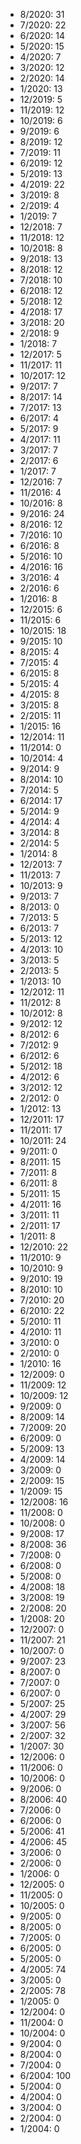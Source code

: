 *  8/2020: 31
*  7/2020: 22
*  6/2020: 14
*  5/2020: 15
*  4/2020: 7
*  3/2020: 12
*  2/2020: 14
*  1/2020: 13
*  12/2019: 5
*  11/2019: 12
*  10/2019: 6
*  9/2019: 6
*  8/2019: 12
*  7/2019: 11
*  6/2019: 12
*  5/2019: 13
*  4/2019: 22
*  3/2019: 8
*  2/2019: 4
*  1/2019: 7
*  12/2018: 7
*  11/2018: 12
*  10/2018: 8
*  9/2018: 13
*  8/2018: 12
*  7/2018: 10
*  6/2018: 12
*  5/2018: 12
*  4/2018: 17
*  3/2018: 20
*  2/2018: 9
*  1/2018: 7
*  12/2017: 5
*  11/2017: 11
*  10/2017: 12
*  9/2017: 7
*  8/2017: 14
*  7/2017: 13
*  6/2017: 4
*  5/2017: 9
*  4/2017: 11
*  3/2017: 7
*  2/2017: 6
*  1/2017: 7
*  12/2016: 7
*  11/2016: 4
*  10/2016: 8
*  9/2016: 24
*  8/2016: 12
*  7/2016: 10
*  6/2016: 8
*  5/2016: 10
*  4/2016: 16
*  3/2016: 4
*  2/2016: 6
*  1/2016: 8
*  12/2015: 6
*  11/2015: 6
*  10/2015: 18
*  9/2015: 10
*  8/2015: 4
*  7/2015: 4
*  6/2015: 8
*  5/2015: 4
*  4/2015: 8
*  3/2015: 8
*  2/2015: 11
*  1/2015: 16
*  12/2014: 11
*  11/2014: 0
*  10/2014: 4
*  9/2014: 9
*  8/2014: 10
*  7/2014: 5
*  6/2014: 17
*  5/2014: 9
*  4/2014: 4
*  3/2014: 8
*  2/2014: 5
*  1/2014: 8
*  12/2013: 7
*  11/2013: 7
*  10/2013: 9
*  9/2013: 7
*  8/2013: 0
*  7/2013: 5
*  6/2013: 7
*  5/2013: 12
*  4/2013: 10
*  3/2013: 5
*  2/2013: 5
*  1/2013: 10
*  12/2012: 11
*  11/2012: 8
*  10/2012: 8
*  9/2012: 12
*  8/2012: 6
*  7/2012: 9
*  6/2012: 6
*  5/2012: 18
*  4/2012: 6
*  3/2012: 12
*  2/2012: 0
*  1/2012: 13
*  12/2011: 17
*  11/2011: 17
*  10/2011: 24
*  9/2011: 0
*  8/2011: 15
*  7/2011: 8
*  6/2011: 8
*  5/2011: 15
*  4/2011: 16
*  3/2011: 11
*  2/2011: 17
*  1/2011: 8
*  12/2010: 22
*  11/2010: 9
*  10/2010: 9
*  9/2010: 19
*  8/2010: 10
*  7/2010: 20
*  6/2010: 22
*  5/2010: 11
*  4/2010: 11
*  3/2010: 0
*  2/2010: 0
*  1/2010: 16
*  12/2009: 0
*  11/2009: 12
*  10/2009: 12
*  9/2009: 0
*  8/2009: 14
*  7/2009: 20
*  6/2009: 0
*  5/2009: 13
*  4/2009: 14
*  3/2009: 0
*  2/2009: 15
*  1/2009: 15
*  12/2008: 16
*  11/2008: 0
*  10/2008: 0
*  9/2008: 17
*  8/2008: 36
*  7/2008: 0
*  6/2008: 0
*  5/2008: 0
*  4/2008: 18
*  3/2008: 19
*  2/2008: 20
*  1/2008: 20
*  12/2007: 0
*  11/2007: 21
*  10/2007: 0
*  9/2007: 23
*  8/2007: 0
*  7/2007: 0
*  6/2007: 0
*  5/2007: 25
*  4/2007: 29
*  3/2007: 56
*  2/2007: 32
*  1/2007: 30
*  12/2006: 0
*  11/2006: 0
*  10/2006: 0
*  9/2006: 0
*  8/2006: 40
*  7/2006: 0
*  6/2006: 0
*  5/2006: 41
*  4/2006: 45
*  3/2006: 0
*  2/2006: 0
*  1/2006: 0
*  12/2005: 0
*  11/2005: 0
*  10/2005: 0
*  9/2005: 0
*  8/2005: 0
*  7/2005: 0
*  6/2005: 0
*  5/2005: 0
*  4/2005: 74
*  3/2005: 0
*  2/2005: 78
*  1/2005: 0
*  12/2004: 0
*  11/2004: 0
*  10/2004: 0
*  9/2004: 0
*  8/2004: 0
*  7/2004: 0
*  6/2004: 100
*  5/2004: 0
*  4/2004: 0
*  3/2004: 0
*  2/2004: 0
*  1/2004: 0